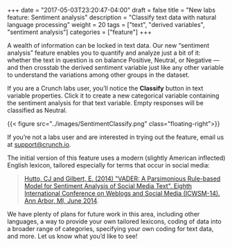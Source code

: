 +++
date = "2017-05-03T23:20:47-04:00"
draft = false
title = "New labs feature: Sentiment analysis"
description = "Classify text data with natural language processing"
weight = 20
tags = ["text", "derived variables", "sentiment analysis"]
categories = ["feature"]
+++

A wealth of information can be locked in text data. Our new “sentiment analysis” feature enables you to quantify and analyze just a bit of it: whether the text in question is on balance Positive, Neutral, or Negative — and then crosstab the derived sentiment variable just like any other variable to understand the variations among other groups in the dataset.

If you are a Crunch labs user, you’ll notice the **Classify** button in text variable properties. Click it to create a new categorical variable containing the sentiment analysis for that text variable. Empty responses will be classified as Neutral.

{{< figure src="../images/SentimentClassify.png" class="floating-right">}}

If you’re not a labs user and are interested in trying out the feature, email us at support@crunch.io.

The initial version of this feature uses a modern (slightly American inflected) English lexicon, tailored especially for terms that occur in social media:  

> [Hutto, CJ and Gilbert, E. (2014) "VADER: A Parsimonious Rule-based Model for Sentiment Analysis of Social Media Text". Eighth International Conference on Weblogs and Social Media (ICWSM-14). Ann Arbor, MI, June 2014](https://github.com/cjhutto/vaderSentiment).

We have plenty of plans for future work in this area, including other languages, a way to provide your own tailored lexicons, coding of data into a broader range of categories, specifying your own coding for text data, and more. Let us know what you’d like to see!
